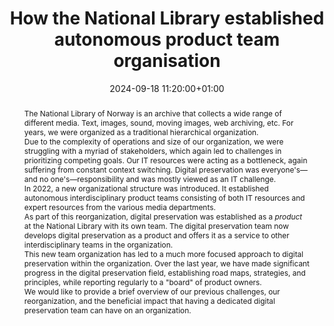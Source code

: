 ---
abstract: "The National Library of Norway is an archive that collects a wide range
  of different media. Text, images, sound, moving images, web archiving, etc. For
  years, we were organized as a traditional hierarchical organization. \n\nDue to
  the complexity of operations and size of our organization, we were struggling with
  a myriad of stakeholders, which again led to challenges in prioritizing competing
  goals. Our IT resources were acting as a bottleneck, again suffering from constant
  context switching. Digital preservation was everyone's—and no one's—responsibility
  and was mostly viewed as an IT challenge.\n\nIn 2022, a new organizational structure
  was introduced. It established autonomous interdisciplinary product teams consisting
  of both IT resources and expert resources from the various media departments.\n\nAs
  part of this reorganization, digital preservation was established as a *product*
  at the National Library with its own team. The digital preservation team now develops
  digital preservation as a product and offers it as a service to other interdisciplinary
  teams in the organization.\n\nThis new team organization has led to a much more
  focused approach to digital preservation within the organization. Over the last
  year, we have made significant progress in the digital preservation field, establishing
  road maps, strategies, and principles, while reporting regularly to a \"board\"
  of product owners.\n\nWe would like to provide a brief overview of our previous
  challenges, our reorganization, and the beneficial impact that having a dedicated
  digital preservation team can have on an organization."
creators:
- Torbjørn Pedersen
date: 2024-09-18 11:20:00+01:00
document_url: https://zenodo.org/records/13744311/download/pdf
grand_parent: iPRES
institutions: []
keywords:
- governance, resourcing, and management for dp
- start 2 preserve
landing_page_url: https://zenodo.org/records/13744311
language: eng
layout: publication
license: Creative Commons Attribution 4.0 (CC-BY-4.0)
notes_url: https://docs.google.com/document/d/1FD-lIrViKGWNpBR8inlhbkoudzx4OqY7IM5C7anGIn0/edit#heading=h.aar4tupij1po
parent: iPRES 2024
publication_type: lightning talk
size: null
slides_url: https://zenodo.org/records/13749573
source_name: iPRES
stream_url: https://www.archief.vlaanderen.be/archief/records/dossiers/5acb210228ce4315ae650812d056a482329eb83ed2dc42398a51505dc153be81/documents/3c201d717da7420295f0ae90d0b0b1e9787aeff96d2548fb8552074190b13848
title: How the National Library established autonomous product team organisation
year: 2024
---
